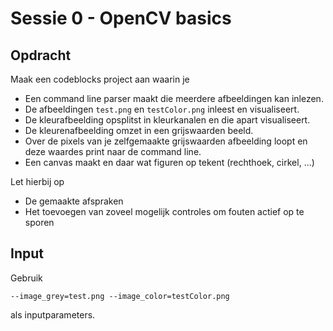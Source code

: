 # Sessie 0 - OpenCV basics

## Opdracht

Maak een codeblocks project aan waarin je

* Een command line parser maakt die meerdere afbeeldingen kan inlezen.
* De afbeeldingen `test.png` en `testColor.png` inleest en visualiseert.
* De kleurafbeelding opsplitst in kleurkanalen en die apart visualiseert.
* De kleurenafbeelding omzet in een grijswaarden beeld.
* Over de pixels van je zelfgemaakte grijswaarden afbeelding loopt en deze waardes print naar de command line.
* Een canvas maakt en daar wat figuren op tekent (rechthoek, cirkel, ...)

Let hierbij op 
* De gemaakte afspraken
* Het toevoegen van zoveel mogelijk controles om fouten actief op te sporen

## Input

Gebruik 

```
--image_grey=test.png --image_color=testColor.png
```

als inputparameters.